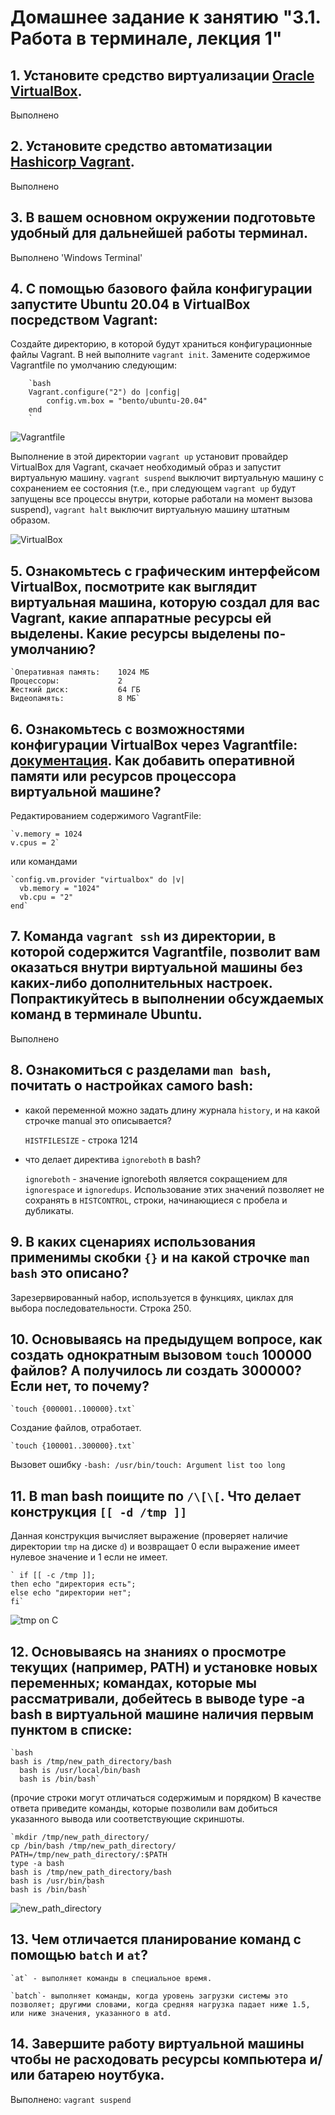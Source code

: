 # Домашнее задание к занятию "3.1. Работа в терминале, лекция 1"

## 1. Установите средство виртуализации [Oracle VirtualBox](https://www.virtualbox.org/).
Выполнено
## 2. Установите средство автоматизации [Hashicorp Vagrant](https://www.vagrantup.com/).
Выполнено
## 3. В вашем основном окружении подготовьте удобный для дальнейшей работы терминал.
Выполнено 'Windows Terminal'
## 4. С помощью базового файла конфигурации запустите Ubuntu 20.04 в VirtualBox посредством Vagrant:
	
  Создайте директорию, в которой будут храниться конфигурационные файлы Vagrant. В ней выполните `vagrant init`. Замените содержимое Vagrantfile по умолчанию следующим:

		`bash
		Vagrant.configure("2") do |config|
			config.vm.box = "bento/ubuntu-20.04"
		end
		`
![Vagrantfile](https://user-images.githubusercontent.com/92984527/141798882-e4171272-77a3-4bd8-ae8b-3dfc3f2bf646.png)


Выполнение в этой директории `vagrant up` установит провайдер VirtualBox для Vagrant, скачает необходимый образ и запустит виртуальную машину.
`vagrant suspend` выключит виртуальную машину с сохранением ее состояния (т.е., при следующем `vagrant up` будут запущены все процессы внутри, которые работали на момент вызова suspend), `vagrant halt` выключит виртуальную машину штатным образом.
 
 ![VirtualBox](https://user-images.githubusercontent.com/92984527/141799728-4953cd90-519b-4f67-a67b-5be783bc08f1.png)


## 5. Ознакомьтесь с графическим интерфейсом VirtualBox, посмотрите как выглядит виртуальная машина, которую создал для вас Vagrant, какие аппаратные ресурсы ей выделены. Какие ресурсы выделены по-умолчанию?

    `Оперативная память: 	1024 МБ
    Процессоры:         	2
    Жесткий диск:       	64 ГБ
    Видеопамять:         	8 МБ`

## 6. Ознакомьтесь с возможностями конфигурации VirtualBox через Vagrantfile: [документация](https://www.vagrantup.com/docs/providers/virtualbox/configuration.html). Как добавить оперативной памяти или ресурсов процессора виртуальной машине?

Редактированием содержимого VagrantFile:

    `v.memory = 1024
    v.cpus = 2`
    
или командами

    `config.vm.provider "virtualbox" do |v|
      vb.memory = "1024"
      vb.cpu = "2"
    end`
   
## 7. Команда `vagrant ssh` из директории, в которой содержится Vagrantfile, позволит вам оказаться внутри виртуальной машины без каких-либо дополнительных настроек. Попрактикуйтесь в выполнении обсуждаемых команд в терминале Ubuntu.
Выполнено

## 8. Ознакомиться с разделами `man bash`, почитать о настройках самого bash:
* какой переменной можно задать длину журнала `history`, и на какой строчке manual это описывается?

    `HISTFILESIZE` - строка 1214

* что делает директива `ignoreboth` в bash?

    `ignoreboth` - значение ignoreboth является сокращением для `ignorespace` и `ignoredups`. Использование этих значений позволяет не сохранять в `HISTCONTROL`, строки, начинающиеся с пробела и дубликаты.

## 9. В каких сценариях использования применимы скобки `{}` и на какой строчке `man bash` это описано?

Зарезервированный набор, используется в функциях, циклах для выбора последовательности.
Строка 250.

## 10. Основываясь на предыдущем вопросе, как создать однократным вызовом `touch` 100000 файлов? А получилось ли создать 300000? Если нет, то почему?

    `touch {000001..100000}.txt`
Создание файлов, отработает.
    
    `touch {100001..300000}.txt`
Вызовет ошибку `-bash: /usr/bin/touch: Argument list too long`

## 11. В man bash поищите по `/\[\[`. Что делает конструкция `[[ -d /tmp ]]`
Данная конструкция вычисляет выражение (проверяет наличие директории `tmp` на диске `d`) и возвращает 0 если выражение имеет нулевое значение и 1 если не имеет. 

	` if [[ -c /tmp ]];
	then echo "директория есть";
	else echo "директории нет"; 
	fi`
	
![tmp on C](https://user-images.githubusercontent.com/92984527/141954092-51ff1573-797f-4dd6-93c8-0288120c2b82.png)


## 12. Основываясь на знаниях о просмотре текущих (например, PATH) и установке новых переменных; командах, которые мы рассматривали, добейтесь в выводе type -a bash в виртуальной машине наличия первым пунктом в списке:

  	`bash
    bash is /tmp/new_path_directory/bash
	  bash is /usr/local/bin/bash
	  bash is /bin/bash`

(прочие строки могут отличаться содержимым и порядком)
В качестве ответа приведите команды, которые позволили вам добиться указанного вывода или соответствующие скриншоты.
    
    `mkdir /tmp/new_path_directory/
    cp /bin/bash /tmp/new_path_directory/
    PATH=/tmp/new_path_directory/:$PATH
    type -a bash
    bash is /tmp/new_path_directory/bash
    bash is /usr/bin/bash
    bash is /bin/bash`
    
 ![new_path_directory](https://user-images.githubusercontent.com/92984527/141818201-4d23237e-0737-4dfd-8836-9fa871abcf7a.png)

## 13. Чем отличается планирование команд с помощью `batch` и `at`?

    `at` - выполняет команды в специальное время.

    `batch`- выполняет команды, когда уровень загрузки системы это позволяет; другими словами, когда средняя нагрузка падает ниже 1.5, или ниже значения, указанного в atd.

## 14. Завершите работу виртуальной машины чтобы не расходовать ресурсы компьютера и/или батарею ноутбука.
Выполнено: `vagrant suspend`
